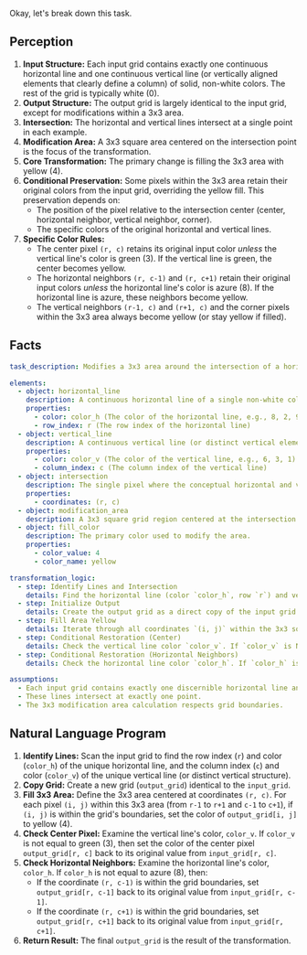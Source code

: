 Okay, let's break down this task.

## Perception

1.  **Input Structure:** Each input grid contains exactly one continuous horizontal line and one continuous vertical line (or vertically aligned elements that clearly define a column) of solid, non-white colors. The rest of the grid is typically white (0).
2.  **Output Structure:** The output grid is largely identical to the input grid, except for modifications within a 3x3 area.
3.  **Intersection:** The horizontal and vertical lines intersect at a single point in each example.
4.  **Modification Area:** A 3x3 square area centered on the intersection point is the focus of the transformation.
5.  **Core Transformation:** The primary change is filling the 3x3 area with yellow (4).
6.  **Conditional Preservation:** Some pixels within the 3x3 area retain their original colors from the input grid, overriding the yellow fill. This preservation depends on:
    *   The position of the pixel relative to the intersection center (center, horizontal neighbor, vertical neighbor, corner).
    *   The specific colors of the original horizontal and vertical lines.
7.  **Specific Color Rules:**
    *   The center pixel `(r, c)` retains its original input color *unless* the vertical line's color is green (3). If the vertical line is green, the center becomes yellow.
    *   The horizontal neighbors `(r, c-1)` and `(r, c+1)` retain their original input colors *unless* the horizontal line's color is azure (8). If the horizontal line is azure, these neighbors become yellow.
    *   The vertical neighbors `(r-1, c)` and `(r+1, c)` and the corner pixels within the 3x3 area always become yellow (or stay yellow if filled).

## Facts


```yaml
task_description: Modifies a 3x3 area around the intersection of a horizontal and a vertical line based on the specific colors of those lines.

elements:
  - object: horizontal_line
    description: A continuous horizontal line of a single non-white color.
    properties:
      - color: color_h (The color of the horizontal line, e.g., 8, 2, 9)
      - row_index: r (The row index of the horizontal line)
  - object: vertical_line
    description: A continuous vertical line (or distinct vertical elements in a single column) of a single non-white color.
    properties:
      - color: color_v (The color of the vertical line, e.g., 6, 3, 1)
      - column_index: c (The column index of the vertical line)
  - object: intersection
    description: The single pixel where the conceptual horizontal and vertical lines cross.
    properties:
      - coordinates: (r, c)
  - object: modification_area
    description: A 3x3 square grid region centered at the intersection point (r, c).
  - object: fill_color
    description: The primary color used to modify the area.
    properties:
      - color_value: 4
      - color_name: yellow

transformation_logic:
  - step: Identify Lines and Intersection
    details: Find the horizontal line (color `color_h`, row `r`) and vertical line (color `color_v`, column `c`). The intersection is at `(r, c)`.
  - step: Initialize Output
    details: Create the output grid as a direct copy of the input grid.
  - step: Fill Area Yellow
    details: Iterate through all coordinates `(i, j)` within the 3x3 square centered at `(r, c)`. If `(i, j)` is within the grid bounds, set `output[i, j]` to yellow (4).
  - step: Conditional Restoration (Center)
    details: Check the vertical line color `color_v`. If `color_v` is NOT green (3), restore the pixel at the intersection `(r, c)` in the output grid to its original color from the input grid (`input[r, c]`).
  - step: Conditional Restoration (Horizontal Neighbors)
    details: Check the horizontal line color `color_h`. If `color_h` is NOT azure (8), restore the pixels at the horizontal neighbors `(r, c-1)` and `(r, c+1)` in the output grid to their original colors from the input grid (`input[r, c-1]` and `input[r, c+1]`, respectively), provided these coordinates are within the grid bounds.

assumptions:
  - Each input grid contains exactly one discernible horizontal line and one vertical line/structure made of non-background colors.
  - These lines intersect at exactly one point.
  - The 3x3 modification area calculation respects grid boundaries.
```


## Natural Language Program

1.  **Identify Lines:** Scan the input grid to find the row index (`r`) and color (`color_h`) of the unique horizontal line, and the column index (`c`) and color (`color_v`) of the unique vertical line (or distinct vertical structure).
2.  **Copy Grid:** Create a new grid (`output_grid`) identical to the `input_grid`.
3.  **Fill 3x3 Area:** Define the 3x3 area centered at coordinates `(r, c)`. For each pixel `(i, j)` within this 3x3 area (from `r-1` to `r+1` and `c-1` to `c+1`), if `(i, j)` is within the grid's boundaries, set the color of `output_grid[i, j]` to yellow (4).
4.  **Check Center Pixel:** Examine the vertical line's color, `color_v`. If `color_v` is not equal to green (3), then set the color of the center pixel `output_grid[r, c]` back to its original value from `input_grid[r, c]`.
5.  **Check Horizontal Neighbors:** Examine the horizontal line's color, `color_h`. If `color_h` is not equal to azure (8), then:
    *   If the coordinate `(r, c-1)` is within the grid boundaries, set `output_grid[r, c-1]` back to its original value from `input_grid[r, c-1]`.
    *   If the coordinate `(r, c+1)` is within the grid boundaries, set `output_grid[r, c+1]` back to its original value from `input_grid[r, c+1]`.
6.  **Return Result:** The final `output_grid` is the result of the transformation.